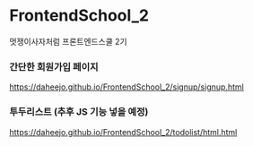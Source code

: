 # FrontendSchool_2
멋쟁이사자처럼 프론트엔드스쿨 2기

### 간단한 회원가입 페이지
https://daheejo.github.io/FrontendSchool_2/signup/signup.html

### 투두리스트 (추후 JS 기능 넣을 예정)
https://daheejo.github.io/FrontendSchool_2/todolist/html.html
